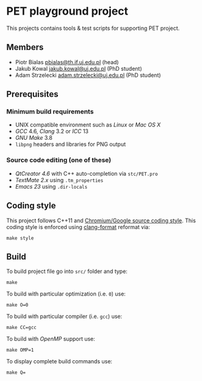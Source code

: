 PET playground project
======================

This projects contains tools & test scripts for supporting PET project.

Members
-------

* Piotr Bialas <pbialas@th.if.uj.edu.pl> (head)
* Jakub Kowal <jakub.kowal@uj.edu.pl> (PhD student)
* Adam Strzelecki <adam.strzelecki@uj.edu.pl> (PhD student)

Prerequisites
-------------

### Minimum build requirements

* UNIX compatible environment such as *Linux* or *Mac OS X*
* *GCC* 4.6, *Clang* 3.2 or *ICC* 13
* *GNU Make* 3.8
* `libpng` headers and libraries for PNG output

### Source code editing (one of these)

* *QtCreator 4.6* with C++ auto-completion via `stc/PET.pro`
* *TextMate 2.x* using `.tm_properties`
* *Emacs 23* using `.dir-locals`

Coding style
------------

This project follows C++11 and [Chromium/Google source coding
style](http://dev.chromium.org/developers/coding-style). This coding style is enforced using
[clang-format](http://clang.llvm.org/docs/ClangFormat.html) reformat via:

	make style

Build
-----

To build project file go into `src/` folder and type:

	make

To build with particular optimization (i.e. `0`) use:

	make O=0

To build with particular compiler (i.e. `gcc`) use:

	make CC=gcc

To build with *OpenMP* support use:

	make OMP=1

To display complete build commands use:

	make Q=
